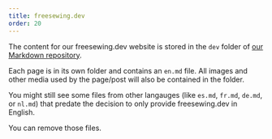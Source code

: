 ```yaml
---
title: freesewing.dev
order: 20
---
```


The content for our freesewing.dev website is stored in the `dev` folder 
of [our Markdown repository](https://github.com/freesewing/markdown/).

Each page is in its own folder and contains an `en.md` file.
All images and other media used by the page/post will also be contained in the folder.

<Note>

You might still see some files from other langauges (like `es.md`, `fr.md`, `de.md`, or `nl.md`) that
predate the decision to only provide freesewing.dev in English.

You can remove those files.

</Note>
